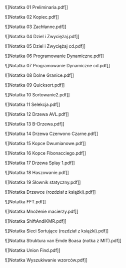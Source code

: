 ![[Notatka 01 Preliminaria.pdf]]

![[Notatka 02 Kopiec.pdf]]

![[Notatka 03 Zachłanne.pdf]]

![[Notatka 04 Dziel i Zwyciężaj.pdf]]

![[Notatka 05 Dziel i Zwyciężaj cd.pdf]]

![[Notatka 06 Programowanie Dynamiczne.pdf]]

![[Notatka 07 Programowanie Dynamiczne cd.pdf]]

![[Notatka 08 Dolne Granice.pdf]]

![[Notatka 09 Quicksort.pdf]]

![[Notatka 10 Sortowanie2.pdf]]

![[Notatka 11 Selekcja.pdf]]

![[Notatka 12 Drzewa AVL.pdf]]

![[Notatka 13 B-Drzewa.pdf]]

![[Notatka 14 Drzewa Czerwono Czarne.pdf]]

![[Notatka 15 Kopce Dwumianowe.pdf]]

![[Notatka 16 Kopce Fibonacciego.pdf]]

![[Notatka 17 Drzewa Splay 1.pdf]]

![[Notatka 18 Haszowanie.pdf]]

![[Notatka 19 Słownik statyczny.pdf]]

![[Notatka Drzewce (rozdział z książki).pdf]]

![[Notatka FFT.pdf]]

![[Notatka Mnożenie macierzy.pdf]]

![[Notatka ShiftAndiKMR.pdf]]

![[Notatka Sieci Sortujące (rozdział z książki).pdf]]

![[Notatka Struktura  van Emde Boasa (notka z MIT).pdf]]

![[Notatka Union Find.pdf]]

![[Notatka Wyszukiwanie wzorców.pdf]]